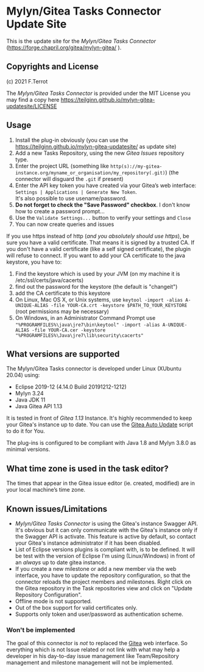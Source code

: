 # Mylyn/Gitea Tasks Connector Update Site

This is the update site for the *Mylyn/Gitea Tasks Connector* (https://forge.chapril.org/gitea/mylyn-gitea/ ).

## Copyrights and License

(c) 2021 F.Terrot

The *Mylyn/Gitea Tasks Connector* is provided under the MIT License you may find a copy here https://teilginn.github.io/mylyn-gitea-updatesite/LICENSE

## Usage

1. Install the plug-in obviously (you can use the https://teilginn.github.io/mylyn-gitea-updatesite/ as update site)
2. Add a new Tasks Repository, using the new *Gitea Issues* repository type.
  1. Enter the project URL (something like `http(s)://my-gitea-instance.org/myname_or_organisation/my_repository(.git)`) (the connector will disguard the `.git` if present)
  2. Enter the API key token you have created via your Gitea’s web interface: `Settings | Applications | Generate New Token`. \
  It's also possible to use usename/password.
  3. **Do not forget to check the "Save Password" checkbox**. I don't know how to create a password prompt...
  4. Use the `Validate Settings...` button to verify your settings and `Close`
3. You can now create queries and issues

If you use https instead of http (*and you absolutely should use https*), be sure you have a valid certificate. That means it is signed by a trusted CA. If you don't have a valid certificate (like a self signed certificate), the plugin will refuse to connect. If you want to add your CA certificate to the java keystore, you have to:

1. Find the keystore which is used by your JVM (on my machine it is /etc/ssl/certs/java/cacerts)
2. find out the password for the keystore (the default is "changeit")
3. add the CA certificate to this keystore
  1. On Linux, Mac OS X, or Unix systems, use `keytool -import -alias A-UNIQUE-ALIAS -file YOUR-CA.crt -keystore $PATH_TO_YOUR_KEYSTORE` (root permissions may be necessary)
  2. On Windows, in an Administrator Command Prompt use `"%PROGRAMFILES%\java\jre7\bin\keytool" -import -alias A-UNIQUE-ALIAS -file YOUR-CA.cer -keystore "%PROGRAMFILES%\Java\jre7\lib\security\cacerts"`

## What versions are supported

The Mylyn/Gitea Tasks connector is developed under Linux (XUbuntu 20.04) using:

* Eclipse 2019-12 (4.14.0 Build 20191212-1212)
* Mylyn 3.24
* Java JDK 11
* Java Gitea API 1.13

It is tested in front of *Gitea 1.13* Instance. It's highly recommended to keep your Gitea's instance up to date. You can use the [Gitea Auto Update](https://github.com/CMiksche/gitea-auto-update) script to do it for You.

The plug-ins is configured to be compliant with Java 1.8 and Mylyn 3.8.0 as minimal versions.

## What time zone is used in the task editor? 

The times that appear in the Gitea issue editor (ie. created, modified) are in your local machine’s time zone. 

## Known issues/Limitations

* *Mylyn/Gitea Tasks Connector* is using the Gitea's instance Swagger API. It's obvious but it can only communicate with the Gitea's instance only if the Swagger API is activate. This feature is active by default, so contact your Gitea's instance administrator if it has been disabled.
* List of Eclipse versions plugins is compliant with, is to be defined. It will be test with the version of Eclipse I'm using (Linux/Windows) in front of an *always* up to date gitea instance. 
* If you create a new milestone or add a new member via the web interface, you have to update the repository configuration, so that the connector reloads the project members and milestones. Right click on the Gitea repository in the Task repositories view and click on "Update Repository Configuration".
* Offline mode is not supported.
* Out of the box support for valid certificates only. 
* Supports only token and user/password as authentication scheme.

### Won't be implemented

The goal of this connector is *not* to replaced the [Gitea](https://gitea.io/) web interface.
So everything which is not Issue related or not link with what may help a developer in his day-to-day issue management
 like Team/Repository management and milestone management will not be implemented.
